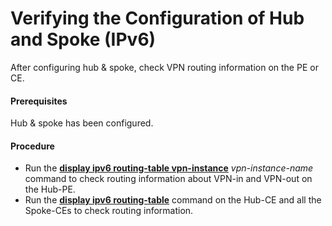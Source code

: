 Verifying the Configuration of Hub and Spoke (IPv6)
===================================================

After configuring hub & spoke, check VPN routing information
on the PE or CE.

#### Prerequisites

Hub & spoke has been configured.
#### Procedure

* Run the [**display
  ipv6 routing-table vpn-instance**](cmdqueryname=display+ipv6+routing-table+vpn-instance) *vpn-instance-name* command to check routing information about VPN-in and VPN-out on
  the Hub-PE.
* Run the [**display ipv6 routing-table**](cmdqueryname=display+ipv6+routing-table) command on the Hub-CE and all the Spoke-CEs to check routing
  information.